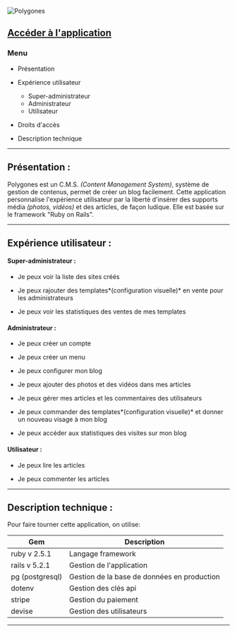  ![Polygones](https://i.goopics.net/2ZjKR.png) 

 [Accéder à l'application](https://polygones.herokuapp.com/)
---

### Menu ###

* Présentation 

* Expérience utilisateur 

  * Super-administrateur
  * Administrateur
  * Utilisateur

* Droits d'accès

* Description technique

---


## Présentation : ##  
 
 Polygones est un C.M.S. *(Content Management System)*, système de gestion de contenus, permet de créer un blog facilement. Cette application personnalise l'expérience utilisateur par la liberté d'insérer des supports média *(photos, vidéos)* et des articles, de façon ludique. Elle est basée sur le framework "Ruby on Rails". 


---

## Expérience utilisateur :


#### Super-administrateur :

- Je peux voir la liste des sites créés

- Je peux rajouter des templates*(configuration visuelle)* en vente pour les administrateurs

- Je peux voir les statistiques des ventes de mes templates  


#### Administrateur :

- Je peux créer un compte

- Je peux créer un menu

- Je peux configurer mon blog

- Je peux ajouter des photos et des vidéos dans mes articles

- Je peux gérer mes articles et les commentaires des utilisateurs

- Je peux commander des templates*(configuration visuelle)* et donner un nouveau visage à mon blog

- Je peux accéder aux statistiques des visites sur mon blog



#### Utilisateur :

- Je peux lire les articles

- Je peux commenter les articles

---

## Description technique :

Pour faire tourner cette application, on utilise:

| Gem | Description |
|-----|-------------|
| ruby v 2.5.1 | Langage framework |
| rails v 5.2.1 | Gestion de l'application |
| pg (postgresql) | Gestion de la base de données en production |
| dotenv | Gestion des clés api |
| stripe | Gestion du paiement |
| devise | Gestion des utilisateurs|


---


